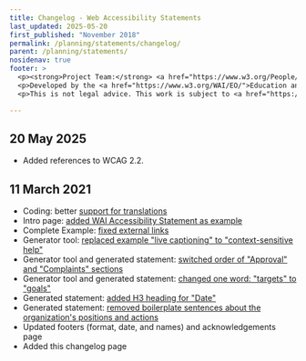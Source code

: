 ```yaml
---
title: Changelog - Web Accessibility Statements
last_updated: 2025-05-20
first_published: "November 2018"
permalink: /planning/statements/changelog/
parent: /planning/statements/
nosidenav: true
footer: >
  <p><strong>Project Team:</strong> <a href="https://www.w3.org/People/shadi">Shadi Abou-Zahra</a>, Eric Velleman, Sanne Eendebak, Roel Antonisse, and Bas de Bruin. <a href="../acknowledgements/">Acknowledgements</a>.</p>
  <p>Developed by the <a href="https://www.w3.org/WAI/EO/">Education and Outreach Working Group (EOWG)</a>. Developed as part of the <a href="https://www.w3.org/WAI/Tools/">WAI-Tools project</a>, co-funded by the European Commission.</p>
  <p>This is not legal advice. This work is subject to <a href="https://www.w3.org/Consortium/Legal/ipr-notice">W3C Policies and Legal Information</a>, including <a href="https://www.w3.org/Consortium/Legal/copyright-documents">Disclaimer of liability</a>.</p>

---
```


## 20 May 2025

* Added references to WCAG 2.2.

## 11 March 2021

* Coding: better [support for translations](https://github.com/w3c/wai-statements/pull/143)
* Intro page: [added WAI Accessibility Statement as example](https://github.com/w3c/wai-statements/pull/138)
* Complete Example: [fixed external links](https://github.com/w3c/wai-statements/pull/137)
* Generator tool: [replaced example "live captioning" to "context-sensitive help"](https://github.com/w3c/wai-statements/pull/145)
* Generator tool and generated statement: [switched order of "Approval" and "Complaints" sections](https://github.com/w3c/wai-statements/pull/140)
* Generator tool and generated statement: [changed one word: "targets" to "goals"](https://github.com/w3c/wai-statements/pull/142)
* Generated statement: [added H3 heading for "Date"](https://github.com/w3c/wai-statements/pull/139)
* Generated statement: [removed boilerplate sentences about the organization's positions and actions](https://github.com/w3c/wai-statements/pull/141)
* Updated footers (format, date, and names) and acknowledgements page
* Added this changelog page
